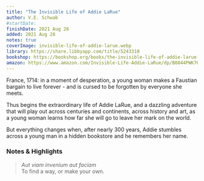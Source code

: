 ```yaml
---
title: "The Invisible Life of Addie LaRue"
author: V.E. Schwab
#startDate:
finishDate: 2021 Aug 28
added: 2021 Aug 28
notes: true
coverImage: invisible-life-of-addie-larue.webp
library: https://share.libbyapp.com/title/5243310
bookshop: https://bookshop.org/books/the-invisible-life-of-addie-larue-9780765387578/9780765387561
amazon: https://www.amazon.com/Invisible-Life-Addie-LaRue/dp/B0844PWK76/
---
```


France, 1714: in a moment of desperation, a young woman makes a Faustian bargain to live forever - and is cursed to be forgotten by everyone she meets.

Thus begins the extraordinary life of Addie LaRue, and a dazzling adventure that will play out across centuries and continents, across history and art, as a young woman learns how far she will go to leave her mark on the world.

But everything changes when, after nearly 300 years, Addie stumbles across a young man in a hidden bookstore and he remembers her name.

### Notes & Highlights
> *Aut viam invenium aut faciam*  
> To find a way, or make your own.
